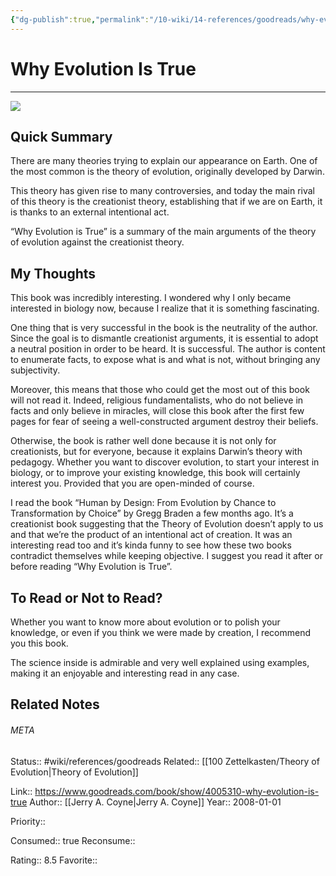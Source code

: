 ```yaml
---
{"dg-publish":true,"permalink":"/10-wiki/14-references/goodreads/why-evolution-is-true-0670020532/","title":"Why Evolution Is True"}
---
```


# Why Evolution Is True
---
![](https://i.gr-assets.com/images/S/compressed.photo.goodreads.com/books/1442777442l/4005310._SY475_.jpg)


## Quick Summary

There are many theories trying to explain our appearance on Earth. One of the most common is the theory of evolution, originally developed by Darwin.

This theory has given rise to many controversies, and today the main rival of this theory is the creationist theory, establishing that if we are on Earth, it is thanks to an external intentional act.

“Why Evolution is True” is a summary of the main arguments of the theory of evolution against the creationist theory.

## My Thoughts

This book was incredibly interesting. I wondered why I only became interested in biology now, because I realize that it is something fascinating.

One thing that is very successful in the book is the neutrality of the author. Since the goal is to dismantle creationist arguments, it is essential to adopt a neutral position in order to be heard. It is successful. The author is content to enumerate facts, to expose what is and what is not, without bringing any subjectivity.

Moreover, this means that those who could get the most out of this book will not read it. Indeed, religious fundamentalists, who do not believe in facts and only believe in miracles, will close this book after the first few pages for fear of seeing a well-constructed argument destroy their beliefs.

Otherwise, the book is rather well done because it is not only for creationists, but for everyone, because it explains Darwin’s theory with pedagogy. Whether you want to discover evolution, to start your interest in biology, or to improve your existing knowledge, this book will certainly interest you. Provided that you are open-minded of course.

I read the book “Human by Design: From Evolution by Chance to Transformation by Choice” by Gregg Braden a few months ago. It’s a creationist book suggesting that the Theory of Evolution doesn’t apply to us and that we’re the product of an intentional act of creation. It was an interesting read too and it’s kinda funny to see how these two books contradict themselves while keeping objective. I suggest you read it after or before reading “Why Evolution is True”.

## To Read or Not to Read?

Whether you want to know more about evolution or to polish your knowledge, or even if you think we were made by creation, I recommend you this book.

The science inside is admirable and very well explained using examples, making it an enjoyable and interesting read in any case.


## Related Notes




###### META
Status:: #wiki/references/goodreads
Related:: [[100 Zettelkasten/Theory of Evolution\|Theory of Evolution]]

Link:: https://www.goodreads.com/book/show/4005310-why-evolution-is-true
Author:: [[Jerry A. Coyne\|Jerry A. Coyne]]
Year:: 2008-01-01

Priority:: 

Consumed:: true
Reconsume:: 

Rating:: 8.5
Favorite:: 
